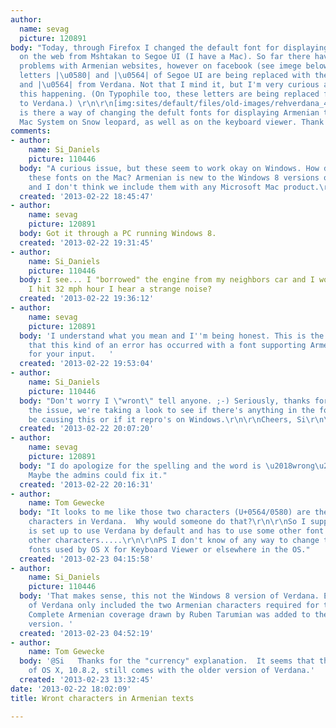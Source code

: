 ```yaml
---
author:
  name: sevag
  picture: 120891
body: "Today, through Firefox I changed the default font for displaying Armenian texts
  on the web from Mshtakan to Segoe UI (I have a Mac). So far there haven't been any
  problems with Armenian websites, however on facebook (see imege below) the lowercase
  letters |\u0580| and |\u0564| of Segoe UI are being replaced with the letters |\u0580|
  and |\u0564| from Verdana. Not that I mind it, but I'm very curious as to why is
  this happening. (On Typophile too, these letters are being replaced from Segoe UI
  to Verdana.) \r\n\r\n[img:sites/default/files/old-images/rehverdana_4330.png]\r\n\r\nAlso,
  is there a way of changing the defult fonts for displaying Armenian through the
  Mac System on Snow leopard, as well as on the keyboard viewer. Thank you."
comments:
- author:
    name: Si_Daniels
    picture: 110446
  body: "A curious issue, but these seem to work okay on Windows. How did you get
    these fonts on the Mac? Armenian is new to the Windows 8 versions of these fonts
    and I don't think we include them with any Microsoft Mac product.\r\n\r\nSi"
  created: '2013-02-22 18:45:47'
- author:
    name: sevag
    picture: 120891
  body: Got it through a PC running Windows 8.
  created: '2013-02-22 19:31:45'
- author:
    name: Si_Daniels
    picture: 110446
  body: I see... I "borrowed" the engine from my neighbors car and I wonder why when
    I hit 32 mph hour I hear a strange noise?
  created: '2013-02-22 19:36:12'
- author:
    name: sevag
    picture: 120891
  body: 'I understand what you mean and I''m being honest. This is the first time
    that this kind of an error has occurred with a font supporting Armenian. Thanks
    for your input.   '
  created: '2013-02-22 19:53:04'
- author:
    name: Si_Daniels
    picture: 110446
  body: "Don't worry I \"wront\" tell anyone. ;-) Seriously, thanks for reporting
    the issue, we're taking a look to see if there's anything in the font that might
    be causing this or if it repro's on Windows.\r\n\r\nCheers, Si\r\n\r\n"
  created: '2013-02-22 20:07:20'
- author:
    name: sevag
    picture: 120891
  body: "I do apologize for the spelling and the word is \u2018wrong\u2019 not \u2018wront\u2019.
    Maybe the admins could fix it."
  created: '2013-02-22 20:16:31'
- author:
    name: Tom Gewecke
  body: "It looks to me like those two characters (U+0564/0580) are the only Armenian
    characters in Verdana.  Why would someone do that?\r\n\r\nSo I suppose the site
    is set up to use Verdana by default and has to use some other font for all the
    other characters.....\r\n\r\nPS I don't know of any way to change the default
    fonts used by OS X for Keyboard Viewer or elsewhere in the OS."
  created: '2013-02-23 04:15:58'
- author:
    name: Si_Daniels
    picture: 110446
  body: 'That makes sense, this not the Windows 8 version of Verdana. Earlier versions
    of Verdana only included the two Armenian characters required for the currency.
    Complete Armenian coverage drawn by Ruben Tarumian was added to the Windows 8
    version. '
  created: '2013-02-23 04:52:19'
- author:
    name: Tom Gewecke
  body: '@Si   Thanks for the "currency" explanation.  It seems that the latest version
    of OS X, 10.8.2, still comes with the older version of Verdana.'
  created: '2013-02-23 13:32:45'
date: '2013-02-22 18:02:09'
title: Wront characters in Armenian texts

---
```

